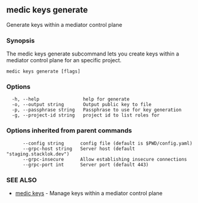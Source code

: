 ## medic keys generate

Generate keys within a mediator control plane

### Synopsis

The medic keys generate  subcommand lets you create keys within a
mediator control plane for an specific project.

```
medic keys generate [flags]
```

### Options

```
  -h, --help                help for generate
  -o, --output string       Output public key to file
  -p, --passphrase string   Passphrase to use for key generation
  -g, --project-id string   project id to list roles for
```

### Options inherited from parent commands

```
      --config string      config file (default is $PWD/config.yaml)
      --grpc-host string   Server host (default "staging.stacklok.dev")
      --grpc-insecure      Allow establishing insecure connections
      --grpc-port int      Server port (default 443)
```

### SEE ALSO

* [medic keys](medic_keys.md)	 - Manage keys within a mediator control plane

